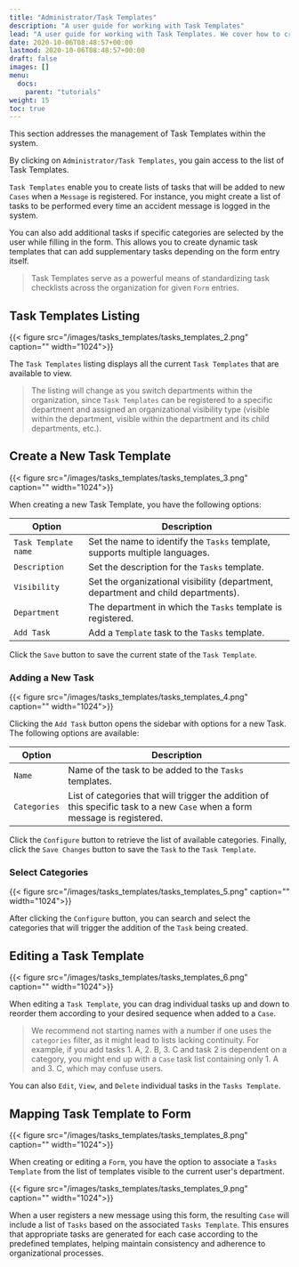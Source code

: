 ```yaml
---
title: "Administrator/Task Templates"
description: "A user guide for working with Task Templates"
lead: "A user guide for working with Task Templates. We cover how to create and modify Task Templates."
date: 2020-10-06T08:48:57+00:00
lastmod: 2020-10-06T08:48:57+00:00
draft: false
images: []
menu:
  docs:
    parent: "tutorials"
weight: 15
toc: true
---
```

This section addresses the management of Task Templates within the system.

By clicking on `Administrator/Task Templates`, you gain access to the list of Task Templates.

`Task Templates` enable you to create lists of tasks that will be added to new `Cases` when a `Message` is registered. For instance, you might create a list of tasks to be performed every time an accident message is logged in the system.

You can also add additional tasks if specific categories are selected by the user while filling in the form. This allows you to create dynamic task templates that can add supplementary tasks depending on the form entry itself.

> Task Templates serve as a powerful means of standardizing task checklists across the organization for given `Form` entries.

## Task Templates Listing

{{< figure src="/images/tasks_templates/tasks_templates_2.png" caption="" width="1024">}}

The `Task Templates` listing displays all the current `Task Templates` that are available to view.

> The listing will change as you switch departments within the organization, since `Task Templates` can be registered to a specific department and assigned an organizational visibility type (visible within the department, visible within the department and its child departments, etc.).

## Create a New Task Template

{{< figure src="/images/tasks_templates/tasks_templates_3.png" caption="" width="1024">}}

When creating a new Task Template, you have the following options:

| Option | Description |
| --- | --- |
| `Task Template name` | Set the name to identify the `Tasks` template, supports multiple languages. |
| `Description` | Set the description for the `Tasks` template. |
| `Visibility` | Set the organizational visibility (department, department and child departments). |
| `Department` | The department in which the `Tasks` template is registered. |
| `Add Task` | Add a `Template` task to the `Tasks` template. |

Click the `Save` button to save the current state of the `Task Template`.

### Adding a New Task

{{< figure src="/images/tasks_templates/tasks_templates_4.png" caption="" width="1024">}}

Clicking the `Add Task` button opens the sidebar with options for a new Task. The following options are available:

| Option | Description |
| --- | --- |
| `Name` | Name of the task to be added to the `Tasks` templates. |
| `Categories` | List of categories that will trigger the addition of this specific task to a new `Case` when a form message is registered. |

Click the `Configure` button to retrieve the list of available categories. Finally, click the `Save Changes` button to save the `Task` to the `Task Template`.

### Select Categories

{{< figure src="/images/tasks_templates/tasks_templates_5.png" caption="" width="1024">}}

After clicking the `Configure` button, you can search and select the categories that will trigger the addition of the `Task` being created.

## Editing a Task Template

{{< figure src="/images/tasks_templates/tasks_templates_6.png" caption="" width="1024">}}

When editing a `Task Template`, you can drag individual tasks up and down to reorder them according to your desired sequence when added to a `Case`.

> We recommend not starting names with a number if one uses the `categories` filter, as it might lead to lists lacking continuity. For example, if you add tasks 1. A, 2. B, 3. C and task 2 is dependent on a category, you might end up with a `Case` task list containing only 1. A and 3. C, which may confuse users.

You can also `Edit`, `View`, and `Delete` individual tasks in the `Tasks Template`.

## Mapping Task Template to Form

{{< figure src="/images/tasks_templates/tasks_templates_8.png" caption="" width="1024">}}

When creating or editing a `Form`, you have the option to associate a `Tasks Template` from the list of templates visible to the current user's department.

{{< figure src="/images/tasks_templates/tasks_templates_9.png" caption="" width="1024">}}

When a user registers a new message using this form, the resulting `Case` will include a list of `Tasks` based on the associated `Tasks Template`. This ensures that appropriate tasks are generated for each case according to the predefined templates, helping maintain consistency and adherence to organizational processes.
